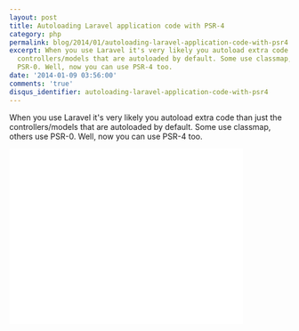 ```yaml
---
layout: post
title: Autoloading Laravel application code with PSR-4
category: php
permalink: blog/2014/01/autoloading-laravel-application-code-with-psr4
excerpt: When you use Laravel it's very likely you autoload extra code than just the
  controllers/models that are autoloaded by default. Some use classmap, others use
  PSR-0. Well, now you can use PSR-4 too.
date: '2014-01-09 03:56:00'
comments: 'true'
disqus_identifier: autoloading-laravel-application-code-with-psr4
---
```


When you use Laravel it's very likely you autoload extra code than just the controllers/models that are autoloaded by default. Some use classmap, others use PSR-0. Well, now you can use PSR-4 too.

<iframe width="420" height="315" src="//www.youtube.com/embed/hb7drRpDxgY" frameborder="0" allowfullscreen></iframe>